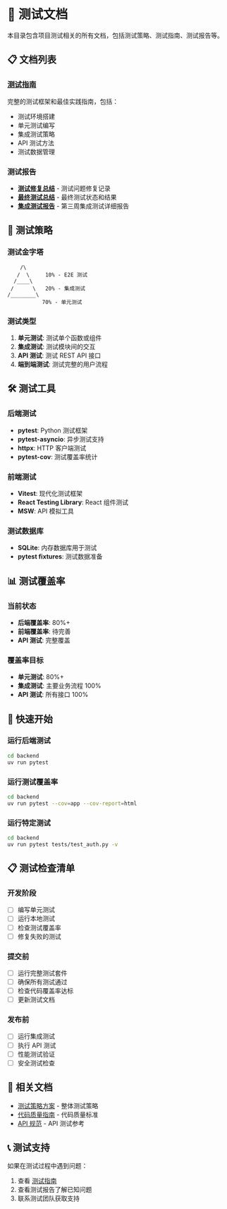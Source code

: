# 🧪 测试文档

本目录包含项目测试相关的所有文档，包括测试策略、测试指南、测试报告等。

## 📋 文档列表

### [测试指南](./TESTING_GUIDE.md)
完整的测试框架和最佳实践指南，包括：
- 测试环境搭建
- 单元测试编写
- 集成测试策略
- API 测试方法
- 测试数据管理

### 测试报告
- **[测试修复总结](./test-fixes-summary.md)** - 测试问题修复记录
- **[最终测试总结](./test-fixes-final-summary.md)** - 最终测试状态和结果
- **[集成测试报告](./week3-integration-testing-report.md)** - 第三周集成测试详细报告

## 🎯 测试策略

### 测试金字塔
```
    /\
   /  \     10% - E2E 测试
  /____\    
 /      \   20% - 集成测试
/________\  
           70% - 单元测试
```

### 测试类型
1. **单元测试**: 测试单个函数或组件
2. **集成测试**: 测试模块间的交互
3. **API 测试**: 测试 REST API 接口
4. **端到端测试**: 测试完整的用户流程

## 🛠️ 测试工具

### 后端测试
- **pytest**: Python 测试框架
- **pytest-asyncio**: 异步测试支持
- **httpx**: HTTP 客户端测试
- **pytest-cov**: 测试覆盖率统计

### 前端测试
- **Vitest**: 现代化测试框架
- **React Testing Library**: React 组件测试
- **MSW**: API 模拟工具

### 测试数据库
- **SQLite**: 内存数据库用于测试
- **pytest fixtures**: 测试数据准备

## 📊 测试覆盖率

### 当前状态
- **后端覆盖率**: 80%+
- **前端覆盖率**: 待完善
- **API 测试**: 完整覆盖

### 覆盖率目标
- **单元测试**: 80%+
- **集成测试**: 主要业务流程 100%
- **API 测试**: 所有接口 100%

## 🚀 快速开始

### 运行后端测试
```bash
cd backend
uv run pytest
```

### 运行测试覆盖率
```bash
cd backend
uv run pytest --cov=app --cov-report=html
```

### 运行特定测试
```bash
cd backend
uv run pytest tests/test_auth.py -v
```

## 📋 测试检查清单

### 开发阶段
- [ ] 编写单元测试
- [ ] 运行本地测试
- [ ] 检查测试覆盖率
- [ ] 修复失败的测试

### 提交前
- [ ] 运行完整测试套件
- [ ] 确保所有测试通过
- [ ] 检查代码覆盖率达标
- [ ] 更新测试文档

### 发布前
- [ ] 运行集成测试
- [ ] 执行 API 测试
- [ ] 性能测试验证
- [ ] 安全测试检查

## 🔗 相关文档

- [测试策略方案](../implementation-plan/07-testing-strategy.md) - 整体测试策略
- [代码质量指南](../guides/CODE_QUALITY.md) - 代码质量标准
- [API 规范](../implementation-plan/04-api-specification.md) - API 测试参考

## 📞 测试支持

如果在测试过程中遇到问题：
1. 查看 [测试指南](./TESTING_GUIDE.md)
2. 查看测试报告了解已知问题
3. 联系测试团队获取支持 
